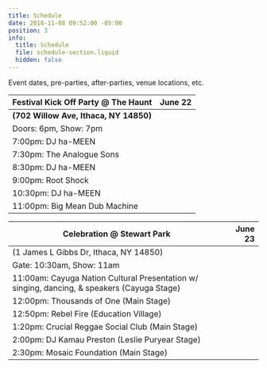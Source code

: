 ```yaml
---
title: Schedule
date: 2018-11-08 09:52:00 -05:00
position: 3
info:
  title: Schedule
  file: schedule-section.liquid
  hidden: false
---
```


Event dates, pre-parties, after-parties, venue locations, etc.

| Festival Kick Off Party @ The Haunt | June 22 |
|-------------------------------------|--------:|
| **(702 Willow Ave, Ithaca, NY 14850)**  |         |
| Doors: 6pm, Show: 7pm               |         |
| 7:00pm: DJ ha-MEEN                  |         |
| 7:30pm: The Analogue Sons           |         |
| 8:30pm: DJ ha-MEEN                  |         |
| 9:00pm: Root Shock                  |         |
| 10:30pm: DJ ha-MEEN                 |         |
| 11:00pm: Big Mean Dub Machine       |         |

| Celebration @ Stewart Park                                                                  | June 23 |
|---------------------------------------------------------------------------------------------|--------:|
| (1 James L Gibbs Dr, Ithaca, NY 14850)                                                      |         |
| Gate: 10:30am, Show: 11am                                                                   |         |
| 11:00am: Cayuga Nation Cultural Presentation w/ singing, dancing, & speakers (Cayuga Stage) |         |
| 12:00pm: Thousands of One (Main Stage)                                                      |         |
| 12:50pm: Rebel Fire (Education Village)                                                     |         |
| 1:20pm: Crucial Reggae Social Club (Main Stage)                                             |         |
| 2:00pm: DJ Kamau Preston (Leslie Puryear Stage)                                             |         |
| 2:30pm: Mosaic Foundation (Main Stage)                                                      |         |